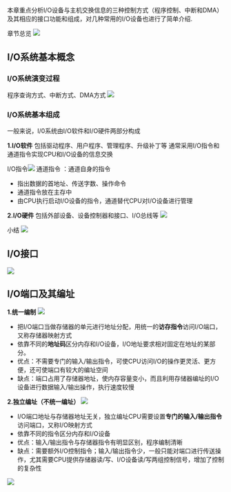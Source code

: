 本章重点分析I/O设备与主机交换信息的三种控制方式（程序控制、中断和DMA）及其相应的接口功能和组成，对几种常用的I/O设备也进行了简单介绍.

章节总览
![](https://ypic.oss-cn-hangzhou.aliyuncs.com/202212101009829.png)


## I/O系统基本概念
### I/O系统演变过程
程序查询方式、中断方式、DMA方式
![](https://ypic.oss-cn-hangzhou.aliyuncs.com/202212101013380.png)

### I/O系统基本组成
一般来说，I/0系统由I/O软件和I/O硬件两部分构成

**1.I/O软件**
包括驱动程序、用户程序、管理程序、升级补丁等
通常采用I/O指令和通道指令实现CPU和I/O设备的信息交换

I/O指令![](https://ypic.oss-cn-hangzhou.aliyuncs.com/202212101024632.png)
通道指令 ：通道自身的指令
- 指出数据的首地址、传送字数、操作命令
- 通道指令放在主存中
- 由CPU执行启动I/O设备的指令，通道替代CPU对I/O设备进行管理

**2.I/O硬件**
包括外部设备、设备控制器和接口、I/O总线等
![](https://ypic.oss-cn-hangzhou.aliyuncs.com/202212101027751.png)

小结
![](https://ypic.oss-cn-hangzhou.aliyuncs.com/202212101049757.png)


## I/O接口
![](https://ypic.oss-cn-hangzhou.aliyuncs.com/202212101056729.png)


## I/O端口及其编址
**1.统一编制**
![](https://ypic.oss-cn-hangzhou.aliyuncs.com/202212101110638.png)

- 把I/O端口当做存储器的单元进行地址分配，用统一的**访存指令**访问I/O端口，又称存储器映射方式
- 依靠不同的**地址码**区分内存和I/O设备，I/O地址要求相对固定在地址的某部分。
- 优点：不需要专门的输入/输出指令，可使CPU访问I/O的操作更灵活、更方便，还可使端口有较大的编址空间
- 缺点：端口占用了存储器地址，使内存容量变小，而且利用存储器编址的I/O设备进行数据输入/输出操作，执行速度较慢

**2.独立编址（不统一编址）**
![](https://ypic.oss-cn-hangzhou.aliyuncs.com/202212101113366.png)

- I/O端口地址与存储器地址无关，独立编址CPU需要设置**专门的输入/输出指令**访问端口，又称I/O映射方式
- 依靠不同的指令区分内存和I/O设备
- 优点：输入/输出指令与存储器指令有明显区别，程序编制清晰
- 缺点：需要额外I/O控制指令；输入/输出指令少，一般只能对端口进行传送操作，尤其需要CPU提供存储器读/写、I/O设备读/写两组控制信号，增加了控制的复杂性

![](https://ypic.oss-cn-hangzhou.aliyuncs.com/202212101119980.png)

